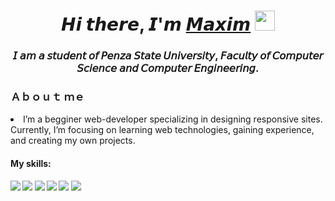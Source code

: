 <h1 align="center">𝙃𝙞 𝙩𝙝𝙚𝙧𝙚, 𝙄'𝙢 <a href="http://kindneko.site/" target="_blank">𝙈𝙖𝙭𝙞𝙢</a> 
<img src="https://github.com/blackcater/blackcater/raw/main/images/Hi.gif" height="32"/></h1>
<h3 align="center">𝘐 𝘢𝘮 𝘢 𝘴𝘵𝘶𝘥𝘦𝘯𝘵 𝘰𝘧 𝘗𝘦𝘯𝘻𝘢 𝘚𝘵𝘢𝘵𝘦 𝘜𝘯𝘪𝘷𝘦𝘳𝘴𝘪𝘵𝘺, 𝘍𝘢𝘤𝘶𝘭𝘵𝘺 𝘰𝘧 𝘊𝘰𝘮𝘱𝘶𝘵𝘦𝘳 𝘚𝘤𝘪𝘦𝘯𝘤𝘦 𝘢𝘯𝘥 𝘊𝘰𝘮𝘱𝘶𝘵𝘦𝘳 𝘌𝘯𝘨𝘪𝘯𝘦𝘦𝘳𝘪𝘯𝘨.</h3>
<h3 align="left"> Ａｂｏｕｔ ｍｅ </h3> 
<li>I’m a begginer web-developer specializing in designing responsive sites. Currently, I’m focusing on learning web technologies, gaining experience, and creating my own projects. </li>
<h4 align="left"> My skills: </h4> 
<strong> 
  <img src="https://img.shields.io/badge/html5-%23E34F26.svg?style=for-the-badge&logo=html5&logoColor=white"/> 
  <img src="https://img.shields.io/badge/css3-%231572B6.svg?style=for-the-badge&logo=css3&logoColor=white"/> 
  <img src="https://img.shields.io/badge/SASS-hotpink.svg?style=for-the-badge&logo=SASS&logoColor=white"/>
  <img src="https://img.shields.io/badge/javascript-%23323330.svg?style=for-the-badge&logo=javascript&logoColor=%23F7DF1E"/>
  <img src="https://img.shields.io/badge/GULP-%23CF4647.svg?style=for-the-badge&logo=gulp&logoColor=white"/>
  <img src="https://img.shields.io/badge/figma-%23F24E1E.svg?style=for-the-badge&logo=figma&logoColor=white"/>
</strong>

